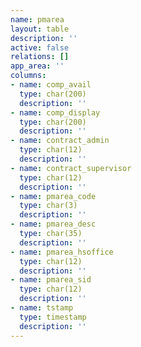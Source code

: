 ```yaml
---
name: pmarea
layout: table
description: ''
active: false
relations: []
app_area: ''
columns:
- name: comp_avail
  type: char(200)
  description: ''
- name: comp_display
  type: char(200)
  description: ''
- name: contract_admin
  type: char(12)
  description: ''
- name: contract_supervisor
  type: char(12)
  description: ''
- name: pmarea_code
  type: char(3)
  description: ''
- name: pmarea_desc
  type: char(35)
  description: ''
- name: pmarea_hsoffice
  type: char(12)
  description: ''
- name: pmarea_sid
  type: char(12)
  description: ''
- name: tstamp
  type: timestamp
  description: ''
---
```


